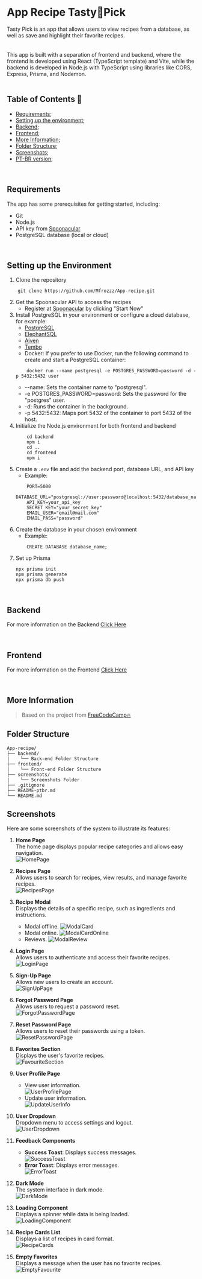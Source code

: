 # App Recipe Tasty🥐Pick

Tasty Pick is an app that allows users to view recipes from a database, as well as save and highlight their favorite recipes.  
<br>  
This app is built with a separation of frontend and backend, where the frontend is developed using React (TypeScript template) and Vite, while the backend is developed in Node.js with TypeScript using libraries like CORS, Express, Prisma, and Nodemon.  
<br>  
## Table of Contents 📄  

* [Requirements](#requirements);
* [Setting up the environment](#setting-up);
* [Backend](#backend);
* [Frontend](#frontend);
* [More Information](#more-info);
* [Folder Structure](#folder-structure);
* [Screenshots](#screenshots);
* [PT-BR version](https://github.com/Mfrozzz/App-recipe/blob/master/README-ptbr.md);

<br>  

## <span id="requirements">Requirements</span>

The app has some prerequisites for getting started, including:

* Git  
* Node.js  
* API key from [Spoonacular](https://spoonacular.com/food-api)  
* PostgreSQL database (local or cloud)

<br>

## <span id="setting-up">Setting up the Environment</span>

1. Clone the repository
```shell
    git clone https://github.com/Mfrozzz/App-recipe.git
```
2. Get the Spoonacular API to access the recipes
   * Register at [Spoonacular](https://spoonacular.com/food-api) by clicking "Start Now"
3. Install PostgreSQL in your environment or configure a cloud database, for example:
   * [PostgreSQL](https://www.postgresql.org/download/)
   * [ElephantSQL](https://www.elephantsql.com/)
   * [Aiven](https://aiven.io/)
   * [Tembo](https://tembo.io/)
   * Docker: If you prefer to use Docker, run the following command to create and start a PostgreSQL container:
    ```shell
        docker run --name postgresql -e POSTGRES_PASSWORD=password -d -p 5432:5432 user
    ```
    * --name: Sets the container name to "postgresql".
    * -e POSTGRES_PASSWORD=password: Sets the password for the "postgres" user.
    * -d: Runs the container in the background.
    * -p 5432:5432: Maps port 5432 of the container to port 5432 of the host.
4. Initialize the Node.js environment for both frontend and backend
    ```shell
        cd backend
        npm i
        cd ..
        cd frontend
        npm i
    ```
5. Create a `.env` file and add the backend port, database URL, and API key  
   * Example:
    ```dotenv
        PORT=5000
        DATABASE_URL="postgresql://user:password@localhost:5432/database_name"
        API_KEY=your_api_key
        SECRET_KEY="your_secret_key"
        EMAIL_USER="email@mail.com"
        EMAIL_PASS="password"
    ```
6. Create the database in your chosen environment
    * Example:
    ```shell
        CREATE DATABASE database_name;
    ```
7. Set up Prisma
    ```shell
    npx prisma init
    npm prisma generate
    npx prisma db push
    ```

<br>

## <span id="backend">Backend</span>

For more information on the Backend [Click Here](https://github.com/Mfrozzz/App-recipe/tree/master/backend)

<br>

## <span id="frontend">Frontend</span>

For more information on the Frontend [Click Here](https://github.com/Mfrozzz/App-recipe/tree/master/frontend)

<br>

## <span id="more-info">More Information</span>

> Based on the project from [FreeCodeCamp🔥](https://www.freecodecamp.org/news/full-stack-project-create-a-recipe-app-using-react-node-js/)

## <span id="folder-structure">Folder Structure</span>

```
App-recipe/
├── backend/
|    └── Back-end Folder Structure
├── frontend/
|    └── Front-end Folder Structure
├── screenshots/
|    └── Screenshots Folder
├── .gitignore
├── README-ptbr.md
└── README.md
```

## <span id="screenshots">Screenshots</span>

Here are some screenshots of the system to illustrate its features:

1. **Home Page**  
   The home page displays popular recipe categories and allows easy navigation.  
   ![HomePage](./screenshots/HomePage.png)

2. **Recipes Page**  
   Allows users to search for recipes, view results, and manage favorite recipes.  
   ![RecipesPage](./screenshots/RecipesPage.png)

3. **Recipe Modal**  
   Displays the details of a specific recipe, such as ingredients and instructions.  
   - Modal offline.
   ![ModalCard](./screenshots/ModalCard.png)
   - Modal online.
   ![ModalCardOnline](./screenshots/ModalRecipeWithLogin.png)
   - Reviews.
   ![ModalReview](./screenshots/ReviewSection.png)

4. **Login Page**  
   Allows users to authenticate and access their favorite recipes.  
   ![LoginPage](./screenshots/LoginPage.png)

5. **Sign-Up Page**  
   Allows new users to create an account.  
   ![SignUpPage](./screenshots/SignUpPage.png)

6. **Forgot Password Page**  
   Allows users to request a password reset.  
   ![ForgotPasswordPage](./screenshots/ForgotPasswordPage.png)

7. **Reset Password Page**  
   Allows users to reset their passwords using a token.  
   ![ResetPasswordPage](./screenshots/ResetPasswordPage.png)

8. **Favorites Section**  
   Displays the user's favorite recipes.  
   ![FavouriteSection](./screenshots/FavouriteSection.png)

9. **User Profile Page**  
   - View user information.  
   ![UserProfilePage](./screenshots/UserProfilePage.png)  
   - Update user information.  
   ![UpdateUserInfo](./screenshots/UpdateUserPage.png)

10. **User Dropdown**  
    Dropdown menu to access settings and logout.  
    ![UserDropdown](./screenshots/UserDropdown.png)

11. **Feedback Components**  
    - **Success Toast**: Displays success messages.  
      ![SuccessToast](./screenshots/SuccessToast.png)  
    - **Error Toast**: Displays error messages.  
      ![ErrorToast](./screenshots/ErrorToast.png)

12. **Dark Mode**  
    The system interface in dark mode.  
    ![DarkMode](./screenshots/DarkMode.png)

13. **Loading Component**  
    Displays a spinner while data is being loaded.  
    ![LoadingComponent](./screenshots/LoadingComponent.png)

14. **Recipe Cards List**  
    Displays a list of recipes in card format.  
    ![RecipeCards](./screenshots/RecipeCards.png)

15. **Empty Favorites**  
    Displays a message when the user has no favorite recipes.  
    ![EmptyFavourite](./screenshots/EmptyFavourite.png)